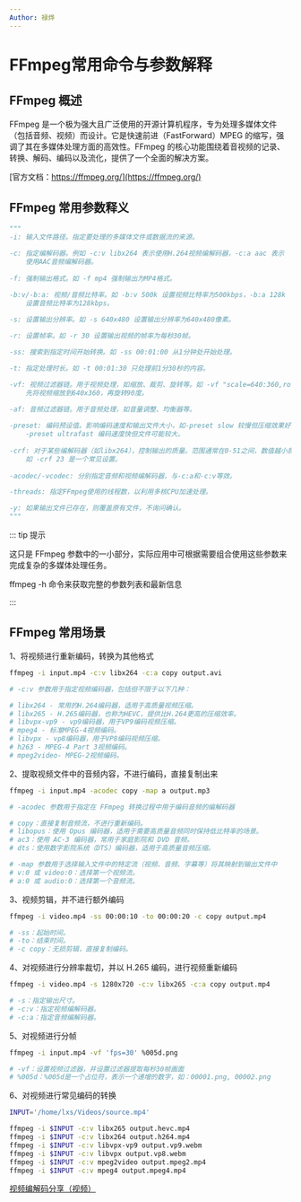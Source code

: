 ```yaml
---
Author: 禄烨
---
```


# FFmpeg常用命令与参数解释

## FFmpeg 概述

FFmpeg 是一个极为强大且广泛使用的开源计算机程序，专为处理多媒体文件（包括音频、视频）而设计。它是快速前进（FastForward）MPEG 的缩写，强调了其在多媒体处理方面的高效性。FFmpeg 的核心功能围绕着音视频的记录、转换、解码、编码以及流化，提供了一个全面的解决方案。

[官方文档：https://ffmpeg.org/](https://ffmpeg.org/)


## FFmpeg 常用参数释义

```python
"""
-i: 输入文件路径。指定要处理的多媒体文件或数据流的来源。

-c: 指定编解码器。例如 -c:v libx264 表示使用H.264视频编解码器，-c:a aac 表示
    使用AAC音频编解码器。
    
-f: 强制输出格式。如 -f mp4 强制输出为MP4格式。

-b:v/-b:a: 视频/音频比特率。如 -b:v 500k 设置视频比特率为500kbps，-b:a 128k 
    设置音频比特率为128kbps。
    
-s: 设置输出分辨率。如 -s 640x480 设置输出分辨率为640x480像素。

-r: 设置帧率。如 -r 30 设置输出视频的帧率为每秒30帧。

-ss: 搜索到指定时间开始转换。如 -ss 00:01:00 从1分钟处开始处理。

-t: 指定处理时长。如 -t 00:01:30 只处理前1分30秒的内容。

-vf: 视频过滤器链。用于视频处理，如缩放、裁剪、旋转等。如 -vf "scale=640:360,rotate=90" 
    先将视频缩放到640x360，再旋转90度。
    
-af: 音频过滤器链。用于音频处理，如音量调整、均衡器等。

-preset: 编码预设值。影响编码速度和输出文件大小，如-preset slow 较慢但压缩效果好，
    -preset ultrafast 编码速度快但文件可能较大。
    
-crf: 对于某些编解码器（如libx264），控制输出的质量。范围通常在0-51之间，数值越小质量越高，
    如 -crf 23 是一个常见设置。
    
-acodec/-vcodec: 分别指定音频和视频编解码器，与-c:a和-c:v等效。

-threads: 指定FFmpeg使用的线程数，以利用多核CPU加速处理。

-y: 如果输出文件已存在，则覆盖原有文件，不询问确认。
"""
```

::: tip 提示

这只是 FFmpeg 参数中的一小部分，实际应用中可根据需要组合使用这些参数来完成复杂的多媒体处理任务。

ffmpeg -h 命令来获取完整的参数列表和最新信息

:::



## FFmpeg 常用场景

1、将视频进行重新编码，转换为其他格式

```bash
ffmpeg -i input.mp4 -c:v libx264 -c:a copy output.avi

# -c:v 参数用于指定视频编码器，包括但不限于以下几种：

# libx264 - 常用的H.264编码器，适用于高质量视频压缩。
# libx265 - H.265编码器，也称为HEVC，提供比H.264更高的压缩效率。
# libvpx-vp9 - vp9编码器，用于VP9编码视频压缩。
# mpeg4 - 标准MPEG-4视频编码。
# libvpx - vp8编码器，用于VP8编码视频压缩。
# h263 - MPEG-4 Part 3视频编码。
# mpeg2video- MPEG-2视频编码。

```

2、提取视频文件中的音频内容，不进行编码，直接复制出来

```bash
ffmpeg -i input.mp4 -acodec copy -map a output.mp3

# -acodec 参数用于指定在 FFmpeg 转换过程中用于编码音频的编解码器

# copy：直接复制音频流，不进行重新编码。
# libopus：使用 Opus 编码器，适用于需要高质量音频同时保持低比特率的场景。
# ac3：使用 AC-3 编码器，常用于家庭影院和 DVD 音频。
# dts：使用数字影院系统（DTS）编码器，适用于高质量音频压缩。

# -map 参数用于选择输入文件中的特定流（视频、音频、字幕等）将其映射到输出文件中
# v:0 或 video:0：选择第一个视频流。
# a:0 或 audio:0：选择第一个音频流。

```

3、视频剪辑，并不进行额外编码

```bash
ffmpeg -i video.mp4 -ss 00:00:10 -to 00:00:20 -c copy output.mp4

# -ss：起始时间。
# -to：结束时间。
# -c copy：无损剪辑，直接复制编码。

```

4、对视频进行分辨率裁切，并以 H.265 编码，进行视频重新编码

```bash
ffmpeg -i video.mp4 -s 1280x720 -c:v libx265 -c:a copy output.mp4

# -s：指定输出尺寸。
# -c:v：指定视频编解码器。
# -c:a：指定音频编解码器。

```

5、对视频进行分帧

```bash
ffmpeg -i input.mp4 -vf 'fps=30' %005d.png

# -vf：设置视频过滤器，并设置过滤器提取每秒30帧画面
# %005d：%005d是一个占位符，表示一个递增的数字，如：00001.png, 00002.png

```

6、对视频进行常见编码的转换

```bash
INPUT='/home/lxs/Videos/source.mp4'

ffmpeg -i $INPUT -c:v libx265 output.hevc.mp4
ffmpeg -i $INPUT -c:v libx264 output.h264.mp4
ffmpeg -i $INPUT -c:v libvpx-vp9 output.vp9.webm
ffmpeg -i $INPUT -c:v libvpx output.vp8.webm
ffmpeg -i $INPUT -c:v mpeg2video output.mpeg2.mp4
ffmpeg -i $INPUT -c:v mpeg4 output.mpeg4.mp4
```

[视频编解码分享（视频）](https://tdoc.uniontech.com/%E8%A7%86%E9%A2%91%E6%95%99%E7%A8%8B/%E8%A7%86%E9%A2%91%E7%BC%96%E8%A7%A3%E7%A0%81%E5%88%86%E4%BA%AB.html)
